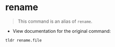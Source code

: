 # rename

> This command is an alias of `rename`.

- View documentation for the original command:

`tldr rename.file`
